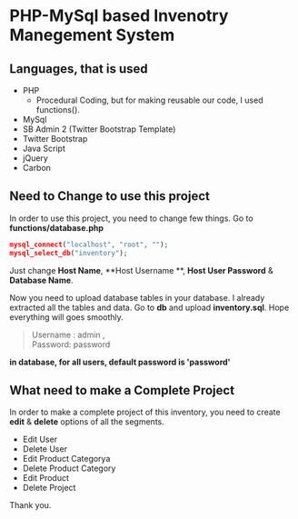 PHP-MySql based Invenotry Manegement System
==========================================================



## Languages, that is used
- PHP
  - Procedural Coding, but for making reusable our code, I used functions(). 
- MySql
- SB Admin 2 (Twitter Bootstrap Template)
- Twitter Bootstrap
- Java Script
- jQuery
- Carbon




## Need to Change to use this project
In order to use this project, you need to change few things. Go to **functions/database.php** 
```php
mysql_connect("localhost", "root", "");
mysql_select_db("inventory");
```
Just change **Host Name**, **Host Username **, **Host User Password** & **Database Name**.

Now you need to upload database tables in your database. I already extracted all the tables and data. Go to **db** and upload **inventory.sql**. Hope everything will goes smoothly.

> Username : admin   ,   
> Password: password

**in database, for all users, default password is 'password'**




## What need to make a Complete Project
In order to make a complete project of this inventory, you need to create **edit** & **delete** options of all the segments. 
- Edit User 
- Delete User
- Edit Product Categorya
- Delete Product Category
- Edit Product
- Delete Project


Thank you.



